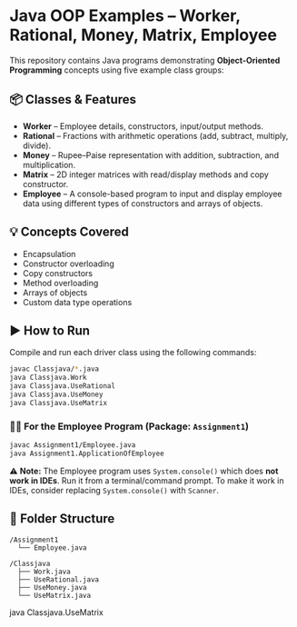 # Java OOP Examples – Worker, Rational, Money, Matrix, Employee

This repository contains Java programs demonstrating **Object-Oriented Programming** concepts using five example class groups:

## 📦 Classes & Features

- **Worker** – Employee details, constructors, input/output methods.
- **Rational** – Fractions with arithmetic operations (add, subtract, multiply, divide).
- **Money** – Rupee–Paise representation with addition, subtraction, and multiplication.
- **Matrix** – 2D integer matrices with read/display methods and copy constructor.
- **Employee** – A console-based program to input and display employee data using different types of constructors and arrays of objects.

## 💡 Concepts Covered
- Encapsulation
- Constructor overloading
- Copy constructors
- Method overloading
- Arrays of objects
- Custom data type operations

## ▶️ How to Run

Compile and run each driver class using the following commands:

```bash
javac Classjava/*.java
java Classjava.Work
java Classjava.UseRational
java Classjava.UseMoney
java Classjava.UseMatrix
```

### 👨‍💼 For the Employee Program (Package: `Assignment1`)
```bash
javac Assignment1/Employee.java
java Assignment1.ApplicationOfEmployee
```

⚠️ **Note:** The Employee program uses `System.console()` which does **not work in IDEs**. Run it from a terminal/command prompt. To make it work in IDEs, consider replacing `System.console()` with `Scanner`.

## 📁 Folder Structure
```
/Assignment1
  └── Employee.java

/Classjava
  ├── Work.java
  ├── UseRational.java
  ├── UseMoney.java
  └── UseMatrix.java
```

java Classjava.UseMatrix

